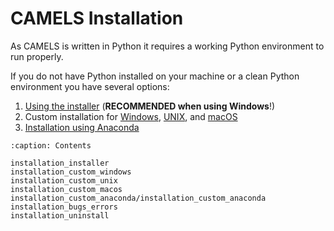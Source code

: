 # CAMELS Installation

As CAMELS is written in Python it requires a working Python environment to run properly.

If you do not have Python installed on your machine or a clean Python environment you have several options:
1. [Using the installer](installation_installer.md) (**RECOMMENDED when using Windows**!)
2. Custom installation for [Windows](installation_custom_windows.md), [UNIX](installation_custom_unix.md), and [macOS](installation_custom_macos.md)
3. [Installation using Anaconda](installation_custom_anaconda/installation_custom_anaconda.md)


```{toctree}
:caption: Contents

installation_installer
installation_custom_windows
installation_custom_unix
installation_custom_macos
installation_custom_anaconda/installation_custom_anaconda
installation_bugs_errors
installation_uninstall
```

